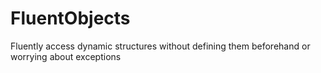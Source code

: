FluentObjects
=============

Fluently access dynamic structures without defining them beforehand or worrying about exceptions
